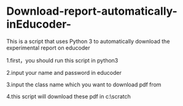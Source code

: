 # Download-report-automatically-inEducoder-
This is a script that uses Python 3 to automatically download the experimental report on educoder

1.first，you should run this script in python3

2.input your name and password in educoder

3.input the class name which you want to download pdf from

4.this script will download these pdf in c:\\scratch
